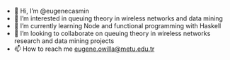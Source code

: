 - 👋 Hi, I’m @eugenecasmin
- 👀 I’m interested in queuing theory in wireless networks and data mining
- 🌱 I’m currently learning Node and functional programming with Haskell
- 💞️ I’m looking to collaborate on queuing theory in wireless networks research and data mining projects
- 📫 How to reach me eugene.owilla@metu.edu.tr

<!---
eugenecasmin/eugenecasmin is a ✨ special ✨ repository because its `README.md` (this file) appears on your GitHub profile.
You can click the Preview link to take a look at your changes.
--->
